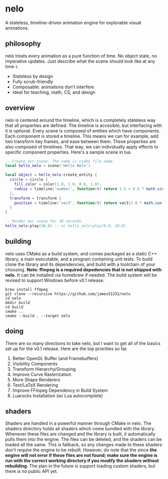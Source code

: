 # nelo

A stateless, timeline-driven animation engine for explorable visual animations.

## philosophy

nelo treats every animation as a pure function of time. No object state, no imperative updates. Just describe what the scene should look like at any time `t`.

* Stateless by design
* Fully scrub-friendly
* Composable: animations don’t interfere
* Ideal for teaching, math, CS, and design

## overview

nelo is centered around the timeline, which is a completely stateless way that all properties are defined. The timeline is accesible, but interfacing with it is optional. Every scene is composed of entities which have components. Each component is stored a timeline. This means we can for example, add two transform key frames, and ease between them. These properties are also composed of timelines. That way, we can individually apply effects to specific component properties. Here's a sample scene in lua.

```lua
-- Create our scene. The name is video file name. 
local hello_nelo = scene('Hello Nelo')

local object = hello_nelo:create_entity {
  circle = circle {
    fill_color = color(1.0, 1.0, 0.0, 1.0),
    radius = timeline('number', function(t) return 1.5 + 0.5 * math.sin(math.pi * t) end)
  },
  transform = transform {
    position = timeline('vec3', function(t) return vec3(2.0 * math.cos(4.0 * t), 2.0 * math.sin(4.0 * t), 0.0) end)
  }
}

-- Render our scene for 10 seconds.
hello_nelo:play(10.0) -- or hello_nelo:play(0.0, 10.0)
```

## building

nelo uses CMake as a build system, and comes packaged as a static C++ library, a main executable, and a program containing unit tests. To build clone the library and its dependencies, and build with a toolchain of your choosing. **Note: ffmpeg is a required depedencies that is not shipped with nelo.** It can be installed via homebrew if needed. The build system will be revised to support Windows before v0.1 release.

```
brew install ffmpeg
git clone --recursive https://github.com/james51332/nelo
cd nelo
mkdir build
cd build
cmake ..
cmake --build . --target nelo
```

## doing

There are so many directions to take nelo, but I want to get all of the basics set up for the v0.1 release. Here are the top priorities so far.
1. Better OpenGL Buffer (and Framebuffers)
2. Visibility Components
3. Transform Hierarchy/Grouping
4. Improve Curve Rasterization
5. More Shape Renderers 
6. Text/LaTeX Rendering
7. Improve FFmpeg Dependency in Build System
8. Luarocks Installation (w/ Lua autocomplete)

## shaders

Shaders are handled in a powerful manner through CMake in nelo. The shaders directory holds all shaders which come bundled with the library. Whenever these files are changed and the library is built, it automatically pulls them into the engine. The files can be deleted, and the shaders can be loaded all the same. This is fallback, so any changes made to these shaders don't require the engine to be rebuilt. However, do note that the since **the engine will not error if these files are not found; make sure the engine is run with the correct working directory if you modify the shaders without rebuilding**. The plan in the future is support loading custom shaders, but there is no public API yet.

